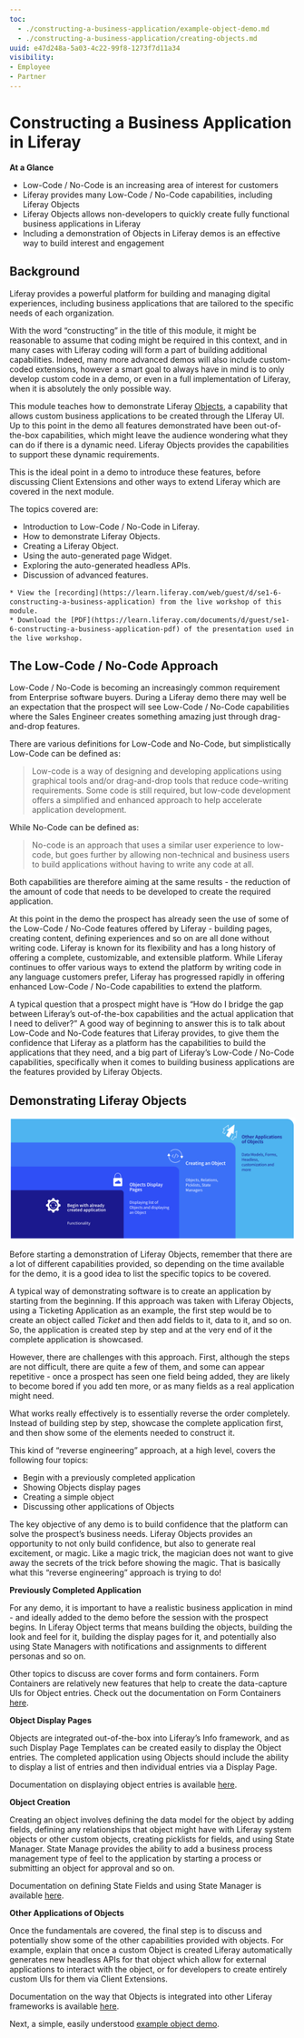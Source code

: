 ```yaml
---
toc:
  - ./constructing-a-business-application/example-object-demo.md
  - ./constructing-a-business-application/creating-objects.md
uuid: e47d248a-5a03-4c22-99f8-1273f7d11a34
visibility: 
- Employee
- Partner
---
```


# Constructing a Business Application in Liferay

**At a Glance**

* Low-Code / No-Code is an increasing area of interest for customers
* Liferay provides many Low-Code / No-Code capabilities, including Liferay Objects
* Liferay Objects allows non-developers to quickly create fully functional business applications in Liferay
* Including a demonstration of Objects in Liferay demos is an effective way to build interest and engagement

## Background

Liferay provides a powerful platform for building and managing digital experiences, including business applications that are tailored to the specific needs of each organization.

With the word “constructing” in the title of this module, it might be reasonable to assume that coding might be required in this context, and in many cases with Liferay coding will form a part of building additional capabilities. Indeed, many more advanced demos will also include custom-coded extensions, however a smart goal to always have in mind is to only develop custom code in a demo, or even in a full implementation of Liferay, when it is absolutely the only possible way. 

This module teaches how to demonstrate Liferay [Objects](https://learn.liferay.com/web/guest/w/dxp/building-applications/objects), a capability that allows custom business applications to be created through the LIferay UI. Up to this point in the demo all features demonstrated have been out-of-the-box capabilities, which might leave the audience wondering what they can do if there is a dynamic need. Liferay Objects provides the capabilities to support these dynamic requirements.

This is the ideal point in a demo to introduce these features, before discussing Client Extensions and other ways to extend Liferay which are covered in the next module. 

The topics covered are:

* Introduction to Low-Code / No-Code in Liferay.
* How to demonstrate Liferay Objects.
* Creating a Liferay Object.
* Using the auto-generated page Widget.
* Exploring the auto-generated headless APIs.
* Discussion of advanced features.

```{note}
* View the [recording](https://learn.liferay.com/web/guest/d/se1-6-constructing-a-business-application) from the live workshop of this module.
* Download the [PDF](https://learn.liferay.com/documents/d/guest/se1-6-constructing-a-business-application-pdf) of the presentation used in the live workshop.
```

## The Low-Code / No-Code Approach

Low-Code / No-Code is becoming an increasingly common requirement from Enterprise software buyers. During a Liferay demo there may well be an expectation that the prospect will see Low-Code / No-Code capabilities where the Sales Engineer creates something amazing just through drag-and-drop features.

There are various definitions for Low-Code and No-Code, but simplistically Low-Code can be defined as:

> Low-code is a way of designing and developing applications using graphical tools and/or drag-and-drop tools that reduce code–writing requirements. Some code is still required, but low-code development offers a simplified and enhanced approach to help accelerate application development. 

While No-Code can be defined as:

> No-code is an approach that uses a similar user experience to low-code, but goes further by allowing non-technical and business users to build applications without having to write any code at all.

Both capabilities are therefore aiming at the same results - the reduction of the amount of code that needs to be developed to create the required application.

At this point in the demo the prospect has already seen the use of some of the Low-Code / No-Code features offered by Liferay - building pages, creating content, defining experiences and so on are all done without writing code. Liferay is known for its flexibility and has a long history of offering a complete, customizable, and extensible platform. While Liferay continues to offer various ways to extend the platform by writing code in any language customers prefer, Liferay has progressed rapidly in offering enhanced Low-Code / No-Code capabilities to extend the platform. 

A typical question that a prospect might have is “How do I bridge the gap between Liferay’s out-of-the-box capabilities and the actual application that I need to deliver?” A good way of beginning to answer this is to talk about Low-Code and No-Code features that Liferay provides, to give them the confidence that Liferay as a platform has the capabilities to build the applications that they need, and a big part of Liferay’s Low-Code / No-Code capabilities, specifically when it comes to building business applications are the features provided by Liferay Objects.

## Demonstrating Liferay Objects

![The most effective way to demonstrate Liferay Objects is to start with a completed object.](./constructing-a-business-application/images/01.png)

Before starting a demonstration of Liferay Objects, remember that there are a lot of different capabilities provided, so depending on the time available for the demo, it is a good idea to list the specific topics to be covered. 

A typical way of demonstrating software is to create an application by starting from the beginning. If this approach was taken with Liferay Objects, using a Ticketing Application as an example, the first step would be to create an object called _Ticket_ and then add fields to it, data to it, and so on. So, the application is created step by step and at the very end of it the complete application is showcased.

However, there are challenges with this approach. First, although the steps are not difficult, there are quite a few of them, and some can appear repetitive - once a prospect has seen one field being added, they are likely to become bored if you add ten more, or as many fields as a real application might need.

What works really effectively is to essentially reverse the order completely. Instead of building step by step, showcase the complete application first, and then show some of the elements needed to construct it.

This kind of “reverse engineering” approach, at a high level, covers the following four topics:

* Begin with a previously completed application
* Showing Objects display pages
* Creating a simple object
* Discussing other applications of Objects

The key objective of any demo is to build confidence that the platform can solve the prospect’s business needs. Liferay Objects provides an opportunity to not only build confidence, but also to generate real excitement, or magic. Like a magic trick, the magician does not want to give away the secrets of the trick before showing the magic. That is basically what this “reverse engineering” approach is trying to do!

**Previously Completed Application**

For any demo, it is important to have a realistic business application in mind - and ideally added to the demo before the session with the prospect begins. In Liferay Object terms that means building the objects, building the look and feel for it, building the display pages for it, and potentially also using State Managers with notifications and assignments to different personas and so on. 

Other topics to discuss are cover forms and form containers. Form Containers are relatively new features that help to create the data-capture UIs for Object entries. Check out the documentation on Form Containers [here](https://learn.liferay.com/web/guest/w/dxp/building-applications/objects/using-fragments-to-build-forms).

**Object Display Pages**

Objects are integrated out-of-the-box into Liferay’s Info framework, and as such Display Page Templates can be created easily to display the Object entries. The completed application using Objects should include the ability to display a list of entries and then individual entries via a Display Page.

Documentation on displaying object entries is available [here](https://learn.liferay.com/web/guest/w/dxp/building-applications/objects/displaying-object-entries).

**Object Creation**

Creating an object involves defining the data model for the object by adding fields, defining any relationships that object might have with Liferay system objects or other custom objects, creating picklists for fields, and using State Manager. State Manage provides the ability to add a business process management type of feel to the application by starting a process or submitting an object for approval and so on.

Documentation on defining State Fields and using State Manager is available [here](https://learn.liferay.com/web/guest/w/dxp/building-applications/objects/creating-and-managing-objects/fields/adding-and-managing-custom-states).

**Other Applications of Objects**

Once the fundamentals are covered, the final step is to discuss and potentially show some of the other capabilities provided with objects. For example, explain that once a custom Object is created Liferay automatically generates new headless APIs for that object which allow for external applications to interact with the object, or for developers to create entirely custom UIs for them via Client Extensions.

Documentation on the way that Objects is integrated into other Liferay frameworks is available [here](https://learn.liferay.com/web/guest/w/dxp/building-applications/objects/understanding-object-integrations).

Next, a simple, easily understood [example object demo](./constructing-a-business-application/example-object-demo.md).
